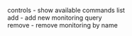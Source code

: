 controls - show available commands list  
add - add new monitoring query  
remove - remove monitoring by name    
